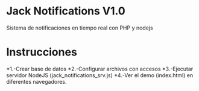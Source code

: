Jack Notifications V1.0
==================

Sistema de notificaciones en tiempo real con PHP y nodejs

Instrucciones
==================
*1.-Crear base de datos
*2.-Configurar archivos con accesos
*3.-Ejecutar servidor NodeJS (jack_notifications_srv.js)
*4.-Ver el demo (index.html) en diferentes navegadores.
